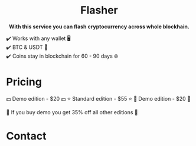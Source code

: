 

<h1 align="center">Flasher</h1>



<p align="center">
  <b>With this service you can flash cryptocurrency across whole blockhain.</b>
</p>

✔️ Works with any wallet 🖥 <br>
✔️ BTC & USDT 💸 <br>
✔️ Coins stay in blockchain for 60 - 90 days 🌐

# Pricing

💵 Demo edition - $20 💵
⭐️ Standard edition - $55 ⭐️
💎 Demo edition - $20 💎

🌟 If you buy demo you get 35% off all other editions 🌟

# Contact


